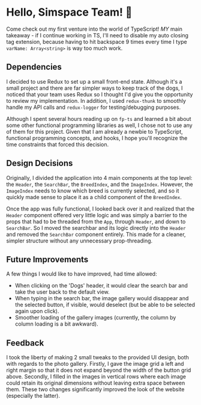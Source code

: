 # Hello, Simspace Team! 👋

Come check out my first venture into the world of TypeScript! _MY_ main takeaway - if I continue working in TS, I'll need to disable my auto closing tag extension, because having to hit backspace 9 times every time I type `varName: Array<string>` is way too much work.

## Dependencies

I decided to use Redux to set up a small front-end state. Although it's a small project and there are far simpler ways to keep track of the dogs, I noticed that your team uses Redux so I thought I'd give you the opportunity to review my implementation. In addition, I used `redux-thunk` to smoothly handle my API calls and `redux-logger` for testing/debugging purposes.

Although I spent several hours reading up on `fp-ts` and learned a bit about some other functional programming libraries as well, I chose not to use any of them for this project. Given that I am already a newbie to TypeScript, functional programming concepts, and hooks, I hope you'll recognize the time constraints that forced this decision.

## Design Decisions

Originally, I divided the application into 4 main components at the top level: the `Header`, the `SearchBar`, the `BreedIndex`, and the `ImageIndex`. However, the `ImageIndex` needs to know which breed is currently selected, and so it quickly made sense to place it as a child component of the `BreedIndex`.

Once the app was fully functional, I looked back over it and realized that the `Header` component offered very little logic and was simply a barrier to the props that had to be threaded from the `App`, through `Header`, and down to `SearchBar`. So I moved the searchbar and its logic directly into the `Header` and removed the `SearchBar` component entirely. This made for a cleaner, simpler structure without any unnecessary prop-threading. 

## Future Improvements

A few things I would like to have improved, had time allowed:
 - When clicking on the 'Dogs' header, it would clear the search bar and take the user back to the default view.
 - When typing in the search bar, the image gallery would disappear and the selected button, if visible, would deselect (but be able to be selected again upon click).
 - Smoother loading of the gallery images (currently, the column by column loading is a bit awkward). 

## Feedback

I took the liberty of making 2 small tweaks to the provided UI design, both with regards to the photo gallery. Firstly, I gave the image grid a left and right margin so that it does not expand beyond the width of the button grid above. Secondly, I filled in the images in vertical rows where each image could retain its original dimensions without leaving extra space between them. These two changes significantly improved the look of the website (especially the latter).
